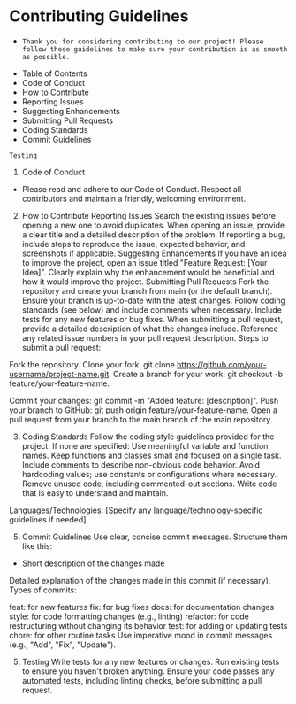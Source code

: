 #                                    Contributing Guidelines
*     Thank you for considering contributing to our project! Please follow these guidelines to make sure your contribution is as smooth as possible.

- Table of Contents
- Code of Conduct
- How to Contribute
- Reporting Issues
- Suggesting Enhancements
- Submitting Pull Requests
- Coding Standards
-  Commit Guidelines


`Testing`
1. Code of Conduct
- Please read and adhere to our Code of Conduct. Respect all contributors and maintain a friendly, welcoming environment.

2. How to Contribute
Reporting Issues
Search the existing issues before opening a new one to avoid duplicates.
When opening an issue, provide a clear title and a detailed description of the problem.
If reporting a bug, include steps to reproduce the issue, expected behavior, and screenshots if applicable.
Suggesting Enhancements
If you have an idea to improve the project, open an issue titled "Feature Request: [Your Idea]".
Clearly explain why the enhancement would be beneficial and how it would improve the project.
Submitting Pull Requests
Fork the repository and create your branch from main (or the default branch).
Ensure your branch is up-to-date with the latest changes.
Follow coding standards (see below) and include comments when necessary.
Include tests for any new features or bug fixes.
When submitting a pull request, provide a detailed description of what the changes include.
Reference any related issue numbers in your pull request description.
Steps to submit a pull request:

Fork the repository.
Clone your fork: git clone https://github.com/your-username/project-name.git.
Create a branch for your work: git checkout -b feature/your-feature-name.

Commit your changes: git commit -m "Added feature: [description]".
Push your branch to GitHub: git push origin feature/your-feature-name.
Open a pull request from your branch to the main branch of the main repository.


3. Coding Standards
Follow the coding style guidelines provided for the project. If none are specified:
Use meaningful variable and function names.
Keep functions and classes small and focused on a single task.
Include comments to describe non-obvious code behavior.
Avoid hardcoding values; use constants or configurations where necessary.
Remove unused code, including commented-out sections.
Write code that is easy to understand and maintain.

Languages/Technologies: [Specify any language/technology-specific guidelines if needed]

5. Commit Guidelines
Use clear, concise commit messages. Structure them like this:


-  Short description of the changes made

Detailed explanation of the changes made in this commit (if necessary).
Types of commits:

feat: for new features
fix: for bug fixes
docs: for documentation changes
style: for code formatting changes (e.g., linting)
refactor: for code restructuring without changing its behavior
test: for adding or updating tests
chore: for other routine tasks
Use imperative mood in commit messages (e.g., "Add", "Fix", "Update").

5. Testing
Write tests for any new features or changes.
Run existing tests to ensure you haven't broken anything.
Ensure your code passes any automated tests, including linting checks, before submitting a pull request.
